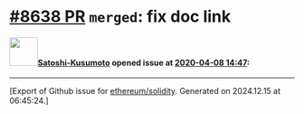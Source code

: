 # [\#8638 PR](https://github.com/ethereum/solidity/pull/8638) `merged`: fix doc link

#### <img src="https://avatars.githubusercontent.com/u/29630164?v=4" width="50">[Satoshi-Kusumoto](https://github.com/Satoshi-Kusumoto) opened issue at [2020-04-08 14:47](https://github.com/ethereum/solidity/pull/8638):






-------------------------------------------------------------------------------



[Export of Github issue for [ethereum/solidity](https://github.com/ethereum/solidity). Generated on 2024.12.15 at 06:45:24.]
